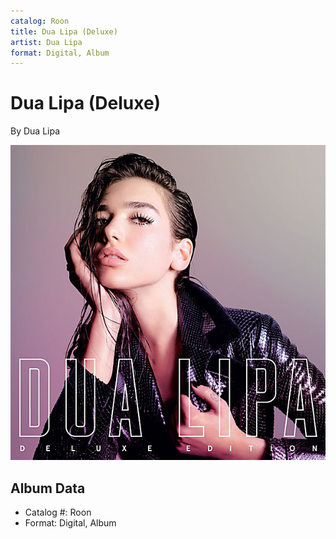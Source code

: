 ```yaml
---
catalog: Roon
title: Dua Lipa (Deluxe)
artist: Dua Lipa
format: Digital, Album
---
```


# Dua Lipa (Deluxe)

By Dua Lipa

![](../../assets/albumcovers/Dua_Lipa-Dua_Lipa_Deluxe.png)

## Album Data

- Catalog #: Roon
- Format: Digital, Album

